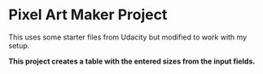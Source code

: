 # Pixel Art Maker Project

This uses some starter files from Udacity but modified to work with my setup.

<strong>This project creates a table with the entered sizes from the input fields.</strong>
